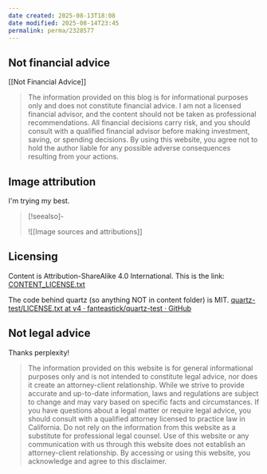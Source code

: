 ```yaml
---
date created: 2025-08-13T18:08
date modified: 2025-08-14T23:45
permalink: perma/2328577
---
```

## Not financial advice

[[Not Financial Advice]]

> The information provided on this blog is for informational purposes only and does not constitute financial advice. I am not a licensed financial advisor, and the content should not be taken as professional recommendations. All financial decisions carry risk, and you should consult with a qualified financial advisor before making investment, saving, or spending decisions. By using this website, you agree not to hold the author liable for any possible adverse consequences resulting from your actions.

## Image attribution

I'm trying my best. 

> [!seealso]-
> 
> ![[Image sources and attributions]]

## Licensing

Content is Attribution-ShareAlike 4.0 International. This is the link: [CONTENT\_LICENSE.txt](https://github.com/fanteastick/quartz-test/blob/v4/CONTENT_LICENSE.txt)

The code behind quartz (so anything NOT in content folder) is MIT. [quartz-test/LICENSE.txt at v4 · fanteastick/quartz-test · GitHub](https://github.com/fanteastick/quartz-test/blob/v4/LICENSE.txt) 

## Not legal advice

Thanks perplexity! 

> The information provided on this website is for general informational purposes only and is not intended to constitute legal advice, nor does it create an attorney-client relationship. While we strive to provide accurate and up-to-date information, laws and regulations are subject to change and may vary based on specific facts and circumstances. If you have questions about a legal matter or require legal advice, you should consult with a qualified attorney licensed to practice law in California. Do not rely on the information from this website as a substitute for professional legal counsel. Use of this website or any communication with us through this website does not establish an attorney-client relationship. By accessing or using this website, you acknowledge and agree to this disclaimer.